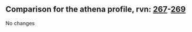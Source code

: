 ## Comparison for the athena profile, rvn: [267](https://github.com/PRO100KatYT/FortniteProfileRevisions/tree/main/profiles/athena/267%20athena.json)-[269](https://github.com/PRO100KatYT/FortniteProfileRevisions/tree/main/profiles/athena/269%20athena.json)

No changes
